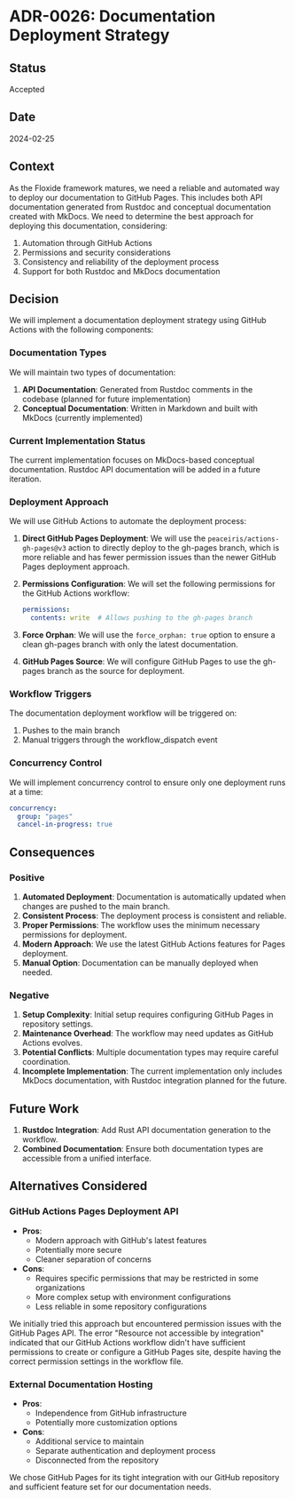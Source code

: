 # ADR-0026: Documentation Deployment Strategy

## Status

Accepted

## Date

2024-02-25

## Context

As the Floxide framework matures, we need a reliable and automated way to deploy our documentation to GitHub Pages. This includes both API documentation generated from Rustdoc and conceptual documentation created with MkDocs. We need to determine the best approach for deploying this documentation, considering:

1. Automation through GitHub Actions
2. Permissions and security considerations
3. Consistency and reliability of the deployment process
4. Support for both Rustdoc and MkDocs documentation

## Decision

We will implement a documentation deployment strategy using GitHub Actions with the following components:

### Documentation Types

We will maintain two types of documentation:

1. **API Documentation**: Generated from Rustdoc comments in the codebase (planned for future implementation)
2. **Conceptual Documentation**: Written in Markdown and built with MkDocs (currently implemented)

### Current Implementation Status

The current implementation focuses on MkDocs-based conceptual documentation. Rustdoc API documentation will be added in a future iteration.

### Deployment Approach

We will use GitHub Actions to automate the deployment process:

1. **Direct GitHub Pages Deployment**: We will use the `peaceiris/actions-gh-pages@v3` action to directly deploy to the gh-pages branch, which is more reliable and has fewer permission issues than the newer GitHub Pages deployment approach.

2. **Permissions Configuration**: We will set the following permissions for the GitHub Actions workflow:
   ```yaml
   permissions:
     contents: write  # Allows pushing to the gh-pages branch
   ```

3. **Force Orphan**: We will use the `force_orphan: true` option to ensure a clean gh-pages branch with only the latest documentation.

4. **GitHub Pages Source**: We will configure GitHub Pages to use the gh-pages branch as the source for deployment.

### Workflow Triggers

The documentation deployment workflow will be triggered on:

1. Pushes to the main branch
2. Manual triggers through the workflow_dispatch event

### Concurrency Control

We will implement concurrency control to ensure only one deployment runs at a time:

```yaml
concurrency:
  group: "pages"
  cancel-in-progress: true
```

## Consequences

### Positive

1. **Automated Deployment**: Documentation is automatically updated when changes are pushed to the main branch.
2. **Consistent Process**: The deployment process is consistent and reliable.
3. **Proper Permissions**: The workflow uses the minimum necessary permissions for deployment.
4. **Modern Approach**: We use the latest GitHub Actions features for Pages deployment.
5. **Manual Option**: Documentation can be manually deployed when needed.

### Negative

1. **Setup Complexity**: Initial setup requires configuring GitHub Pages in repository settings.
2. **Maintenance Overhead**: The workflow may need updates as GitHub Actions evolves.
3. **Potential Conflicts**: Multiple documentation types may require careful coordination.
4. **Incomplete Implementation**: The current implementation only includes MkDocs documentation, with Rustdoc integration planned for the future.

## Future Work

1. **Rustdoc Integration**: Add Rust API documentation generation to the workflow.
2. **Combined Documentation**: Ensure both documentation types are accessible from a unified interface.

## Alternatives Considered

### GitHub Actions Pages Deployment API

- **Pros**:
  - Modern approach with GitHub's latest features
  - Potentially more secure
  - Cleaner separation of concerns
- **Cons**:
  - Requires specific permissions that may be restricted in some organizations
  - More complex setup with environment configurations
  - Less reliable in some repository configurations

We initially tried this approach but encountered permission issues with the GitHub Pages API. The error "Resource not accessible by integration" indicated that our GitHub Actions workflow didn't have sufficient permissions to create or configure a GitHub Pages site, despite having the correct permission settings in the workflow file.

### External Documentation Hosting

- **Pros**:
  - Independence from GitHub infrastructure
  - Potentially more customization options
- **Cons**:
  - Additional service to maintain
  - Separate authentication and deployment process
  - Disconnected from the repository

We chose GitHub Pages for its tight integration with our GitHub repository and sufficient feature set for our documentation needs.